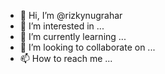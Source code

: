 - 👋 Hi, I’m @rizkynugrahar
- 👀 I’m interested in ...
- 🌱 I’m currently learning ...
- 💞️ I’m looking to collaborate on ...
- 📫 How to reach me ...

<!---
rizkynugrahar/rizkynugrahar is a ✨ special ✨ repository because its `README.md` (this file) appears on your GitHub profile.
You can click the Preview link to take a look at your changes.
--->
